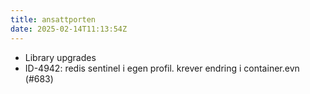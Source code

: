 ```yaml
---
title: ansattporten
date: 2025-02-14T11:13:54Z
---
```

- Library upgrades
- ID-4942: redis sentinel i egen profil. krever endring i container.evn (#683)

